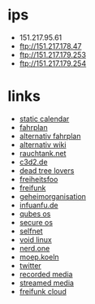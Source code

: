 # ips

* 151.217.95.61
* ftp://151.217.178.47
* ftp://151.217.179.253
* ftp://151.217.179.254

# links

* [static calendar](https://events.ccc.de/congress/2015/wiki/Static:Calendar)
* [fahrplan](https://events.ccc.de/congress/2015/Fahrplan)
* [alternativ fahrplan](https://fahrplan.top)
* [alternativ wiki](https://32c3-wiki.top)
* [rauchtank.net](rauchtank.net)
* [c3d2.de](https://c3d2.de)
* [dead tree lovers](https://wiki.hackerspaces.org/Dead_Tree_Lovers)
* [freiheitsfoo](https://freiheitsfoo.de)
* [freifunk](www.freifunk.net)
* [geheimorganisation](http://geheimorganisation.org)
* [infuanfu.de](http://www.infuanfu.de)
* [qubes os](https://www.qubes-os.org)
* [secure os](https://secure-os.org)
* [selfnet](https://www.selfnet.de)
* [void linux](http://www.voidlinux.eu)
* [nerd.one](https://nerd.one/)
* [moep.koeln](https://mop.koeln/blog/)
* [twitter](https://twitter.com/31c3)
* [recorded media](https://media.ccc.de/c/32c3)
* [streamed media](https://streaming.media.ccc.de/32c3)
* [freifunk cloud](https://cloud.hamburg.freifunk.net)
